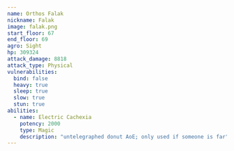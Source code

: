 ```yaml
---
name: Orthos Falak
nickname: Falak
image: falak.png
start_floor: 67
end_floor: 69
agro: Sight
hp: 309324
attack_damage: 8818
attack_type: Physical
vulnerabilities:
  bind: false
  heavy: true
  sleep: true
  slow: true
  stun: true
abilities:
  - name: Electric Cachexia
    potency: 2000
    type: Magic
    description: "untelegraphed donut AoE; only used if someone is far"
---
```


